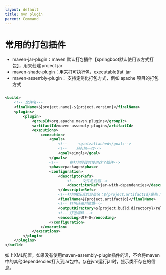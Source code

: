 ```yaml
---
layout: default
title: mvn plugin
parent: Command
---
```


# 常用的打包插件

- maven-jar-plugin：maven 默认打包插件【springboot默认使用该方式打包】，用来创建 project jar
- maven-shade-plugin：用来打可执行包，executable(fat) jar
- maven-assembly-plugin： 支持定制化打包方式，例如 apache 项目的打包方式

```xml

<build>
    <!-- 文件名-->
    <finalName>${project.name}-${project.version}</finalName>
    <plugins>
        <plugin>
            <groupId>org.apache.maven.plugins</groupId>
            <artifactId>maven-assembly-plugin</artifactId>
            <executions>
                <execution>
                    <goals>
                        <!--     <goal>attached</goal>-->
                        <!--    只打包一次-->
                        <goal>single</goal>
                    </goals>
                    <!--     在打包阶段时使用这个插件-->
                    <phase>package</phase>
                    <configuration>
                        <descriptorRefs>
                            <!--   文件名后缀-->
                            <descriptorRef>jar-with-dependencies</descriptorRef>
                        </descriptorRefs>
                        <!--打包解压后的目录名；${project.artifactId}是指：项目的artifactId-->
                        <finalName>${project.artifactId}</finalName>
                        <!-- 打包压缩包位置-->
                        <outputDirectory>${project.build.directory}/release</outputDirectory>
                        <!-- 打包编码 -->
                        <encoding>UTF-8</encoding>
                    </configuration>
                </execution>
            </executions>
        </plugin>
    </plugins>
</build>
```

如上XML配置，如果没有使用maven-assembly-plugin插件的话，不会将maven中的其他dependencies打入到jar包中。存在jvm运行jar时，提示类不存在的信息。